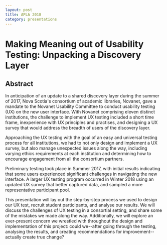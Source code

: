 ```yaml
---
layout: post
title: APLA 2018
category: presentations
---
```


# Making Meaning out of Usability Testing: Unpacking a Discovery Layer

## Abstract

In anticipation of an update to a shared discovery layer during the summer of 2017, Nova Scotia's consortium of academic libraries, Novanet, gave a mandate to the Novanet Usability Committee to conduct usability testing (UX) on the new user interface. With Novanet comprising eleven distinct institutions, the challenge to implement UX testing included a short time frame, inexperience with UX principles and practises, and designing a UX survey that would address the breadth of users of the discovery layer.

Approaching the UX testing with the goal of an easy and universal testing process for all institutions, we had to not only design and implement a UX survey, but also manage unexpected issues along the way, including varying ethics requirements at each institution and determining how to encourage engagement from all the consortium partners.

Preliminary testing took place in Summer 2017, with initial results indicating that some users experienced significant challenges in navigating the new interface. A larger UX testing program occurred in Winter 2018 using an updated UX survey that better captured data, and sampled a more representative participant pool.

This presentation will lay out the step-by-step process we used to design our UX test, recruit student participants, and analyse our results. We will discuss the challenges of UX testing in a consortial setting, and share some of the mistakes we made along the way. Additionally, we will explore an ever-present concern we wrestled with throughout the design and implementation of this project: could we--after going through the testing, analysing the results, and creating recommendations for improvement--actually create true change?
